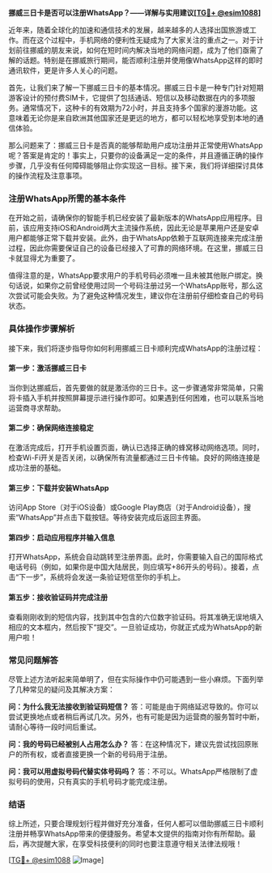 **挪威三日卡是否可以注册WhatsApp？——详解与实用建议[[TG💪+ @esim1088](https://t.me/s/esim1088)]**

近年来，随着全球化的加速和通信技术的发展，越来越多的人选择出国旅游或工作。而在这个过程中，手机网络的便利性无疑成为了大家关注的重点之一。对于计划前往挪威的朋友来说，如何在短时间内解决当地的网络问题，成为了他们亟需了解的话题。特别是在挪威旅行期间，能否顺利注册并使用像WhatsApp这样的即时通讯软件，更是许多人关心的问题。

首先，让我们来了解一下挪威三日卡的基本情况。挪威三日卡是一种专门针对短期游客设计的预付费SIM卡，它提供了包括通话、短信以及移动数据在内的多项服务。通常情况下，这种卡的有效期为72小时，并且支持多个国家的漫游功能。这意味着无论你是来自欧洲其他国家还是更远的地方，都可以轻松地享受到本地的通信体验。

那么问题来了：挪威三日卡是否真的能够帮助用户成功注册并正常使用WhatsApp呢？答案是肯定的！事实上，只要你的设备满足一定的条件，并且遵循正确的操作步骤，几乎没有任何障碍能够阻止你实现这一目标。接下来，我们将详细探讨具体的操作流程及注意事项。

### 注册WhatsApp所需的基本条件

在开始之前，请确保你的智能手机已经安装了最新版本的WhatsApp应用程序。目前，该应用支持iOS和Android两大主流操作系统，因此无论是苹果用户还是安卓用户都能够正常下载并安装。此外，由于WhatsApp依赖于互联网连接来完成注册过程，因此你需要保证自己的设备已经接入了可靠的网络环境。在这里，挪威三日卡就显得尤为重要了。

值得注意的是，WhatsApp要求用户的手机号码必须唯一且未被其他账户绑定。换句话说，如果你之前曾经使用过同一个号码注册过另一个WhatsApp账号，那么这次尝试可能会失败。为了避免这种情况发生，建议你在注册前仔细检查自己的号码状态。

### 具体操作步骤解析

接下来，我们将逐步指导你如何利用挪威三日卡顺利完成WhatsApp的注册过程：

#### 第一步：激活挪威三日卡
当你到达挪威后，首先要做的就是激活你的三日卡。这一步骤通常非常简单，只需将卡插入手机并按照屏幕提示进行操作即可。如果遇到任何困难，也可以联系当地运营商寻求帮助。

#### 第二步：确保网络连接稳定
在激活完成后，打开手机设置页面，确认已选择正确的蜂窝移动网络选项。同时，检查Wi-Fi开关是否关闭，以确保所有流量都通过三日卡传输。良好的网络连接是成功注册的基础。

#### 第三步：下载并安装WhatsApp
访问App Store（对于iOS设备）或Google Play商店（对于Android设备），搜索“WhatsApp”并点击下载按钮。等待安装完成后返回主界面。

#### 第四步：启动应用程序并输入信息
打开WhatsApp，系统会自动跳转至注册界面。此时，你需要输入自己的国际格式电话号码（例如，如果你是中国大陆居民，则应填写+86开头的号码）。接着，点击“下一步”，系统将会发送一条验证短信至你的手机上。

#### 第五步：接收验证码并完成注册
查看刚刚收到的短信内容，找到其中包含的六位数字验证码。将其准确无误地填入相应的文本框内，然后按下“提交”。一旦验证成功，你就正式成为WhatsApp的新用户啦！

### 常见问题解答

尽管上述方法听起来简单明了，但在实际操作中仍可能遇到一些小麻烦。下面列举了几种常见的疑问及其解决方案：

**问：为什么我无法接收到验证码短信？**
答：可能是由于网络延迟导致的。你可以尝试更换地点或者稍后再试几次。另外，也有可能是因为运营商的服务暂时中断，请耐心等待一段时间后重试。

**问：我的号码已经被别人占用怎么办？**
答：在这种情况下，建议先尝试找回原账户的所有权，或者直接更换一个新的号码用于注册。

**问：我可以用虚拟号码代替实体号码吗？**
答：不可以。WhatsApp严格限制了虚拟号码的使用，只有真实的手机号码才能完成注册。

### 结语

综上所述，只要合理规划行程并做好充分准备，任何人都可以借助挪威三日卡顺利注册并畅享WhatsApp带来的便捷服务。希望本文提供的指南对你有所帮助。最后，再次提醒大家，在享受科技便利的同时也要注意遵守相关法律法规哦！

[[TG💪+ @esim1088](https://t.me/s/esim1088) ![Image](https://i.postimg.cc/4NQfJmqS/Snipaste-2025-05-13-00-14-12.png)]